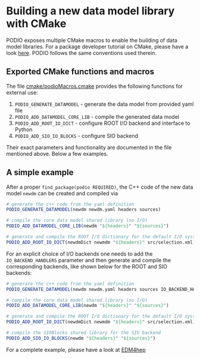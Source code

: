 # Building a new data model library with CMake

PODIO exposes multiple CMake macros to enable the building of data model libraries.
For a package developer tutorial on CMake, please have a look [here](https://hsf-training.github.io/hsf-training-cmake-webpage/). PODIO follows the same conventions used therein.

## Exported CMake functions and macros
The file [cmake/podioMacros.cmake](https://github.com/AIDASoft/podio/blob/master/cmake/podioMacros.cmake) provides the following functions for external use:

  1. `PODIO_GENERATE_DATAMODEL` - generate the data model from provided yaml file
  2. `PODIO_ADD_DATAMODEL_CORE_LIB` - compile the generated data model
  3. `PODIO_ADD_ROOT_IO_DICT` - configure ROOT I/O backend and interface to Python
  4. `PODIO_ADD_SIO_IO_BLOCKS` - configure SIO backend

Their exact parameters and functionality are documented in the file mentioned above. Below a few examples.

## A simple example
After a proper `find_package(podio REQUIRED)`, the C++ code of the new data model `newdm` can be created and compiled via

```cmake
# generate the c++ code from the yaml definition
PODIO_GENERATE_DATAMODEL(newdm newdm.yaml headers sources)

# compile the core data model shared library (no I/O)
PODIO_ADD_DATAMODEL_CORE_LIB(newdm "${headers}" "${sources}")

# generate and compile the ROOT I/O dictionary for the default I/O system
PODIO_ADD_ROOT_IO_DICT(newdmDict newmdm "${headers}" src/selection.xml)
```
For an explicit choice of I/O backends one needs to add the `IO_BACKEND_HANDLERS` parameter and then generate and compile the corresponding backends, like shown below for the ROOT and SIO backends:

```cmake
# generate the c++ code from the yaml definition
PODIO_GENERATE_DATAMODEL(newdm newdm.yaml headers sources IO_BACKEND_HANDLERS "ROOT;SIO")

# compile the core data model shared library (no I/O)
PODIO_ADD_DATAMODEL_CORE_LIB(newdm "${headers}" "${sources}")

# generate and compile the ROOT I/O dictionary for the default I/O system
PODIO_ADD_ROOT_IO_DICT(newdmDict newmdm "${headers}" src/selection.xml)

# compile the SIOBlocks shared library for the SIO backend
PODIO_ADD_SIO_IO_BLOCKS(newdm "${headers}" "${sources}")
```

For a complete example, please have a look at [EDM4hep](https://github.com/key4hep/EDM4hep/blob/main/edm4hep/CMakeLists.txt)

